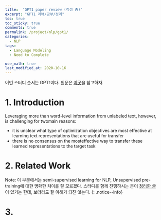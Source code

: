 ```yaml
---
title:  "GPT1 paper review (작성 중)"
excerpt: "GPT1 리뷰/공부/정리"
toc: true
toc_sticky: true
comments: true
permalink: /project/nlp/gpt1/
categories:
  - NLP
tags:
  - Language Modeling
  - Need to Complete

use_math: true
last_modified_at: 2020-10-16
---
```


이번 스터디 순서는 GPT1이다. 원문은 [이곳](https://s3-us-west-2.amazonaws.com/openai-assets/research-covers/language-unsupervised/language_understanding_paper.pdf)을 참고하자.

# 1. Introduction

Leveraging more than word-level information from unlabeled text, however, is challenging for twomain reasons:
- it is unclear what type of optimization objectives are most effective at learning text representations that are useful for transfer
- there is no consensus on the mosteffective way to transfer these learned representations to the target task

# 2. Related Work

Note: 이 부분에서는 semi-supervised learning for NLP, Unsupervised pre-training에 대한 명확한 차이를 잘 모르겠다. 스터디를 함께 진행하시는 분이 [정리한 글](https://github.com/abooundev/nlp_paper/issues/1)이 있기는 한데, 보더라도 잘 이해가 되진 않는다. 
{: .notice--info}

# 3. 

